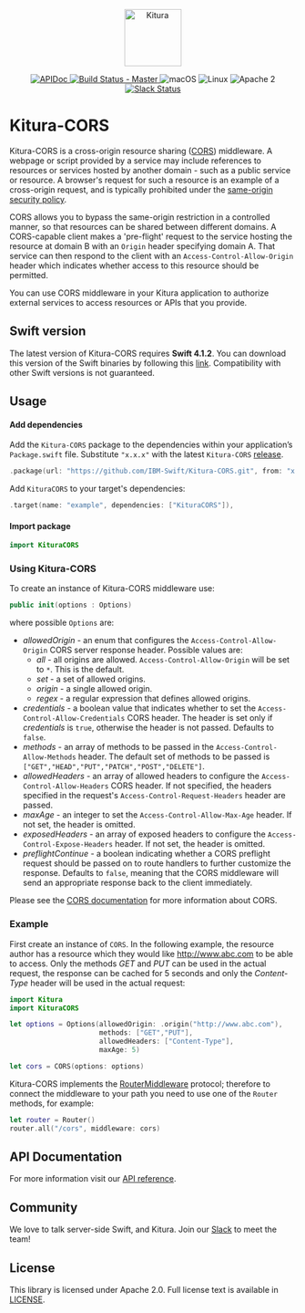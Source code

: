 <p align="center">
    <a href="http://kitura.io/">
        <img src="https://raw.githubusercontent.com/IBM-Swift/Kitura/master/Sources/Kitura/resources/kitura-bird.svg?sanitize=true" height="100" alt="Kitura">
    </a>
</p>


<p align="center">
    <a href="https://ibm-swift.github.io/Kitura-CORS/index.html">
    <img src="https://img.shields.io/badge/apidoc-KituraCORS-1FBCE4.svg?style=flat" alt="APIDoc">
    </a>
    <a href="https://travis-ci.org/IBM-Swift/Kitura-CORS">
    <img src="https://travis-ci.org/IBM-Swift/Kitura-CORS.svg?branch=master" alt="Build Status - Master">
    </a>
    <img src="https://img.shields.io/badge/os-macOS-green.svg?style=flat" alt="macOS">
    <img src="https://img.shields.io/badge/os-linux-green.svg?style=flat" alt="Linux">
    <img src="https://img.shields.io/badge/license-Apache2-blue.svg?style=flat" alt="Apache 2">
    <a href="http://swift-at-ibm-slack.mybluemix.net/">
    <img src="http://swift-at-ibm-slack.mybluemix.net/badge.svg" alt="Slack Status">
    </a>
</p>

# Kitura-CORS
Kitura-CORS is a cross-origin resource sharing ([CORS](https://www.w3.org/TR/cors/)) middleware. A webpage or script provided by a service may include references to resources or services hosted by another domain - such as a public service or resource. A browser's request for such a resource is an example of a cross-origin request, and is typically prohibited under the [same-origin security policy](https://en.wikipedia.org/wiki/Same-origin_policy).

CORS allows you to bypass the same-origin restriction in a controlled manner, so that resources can be shared between different domains.  A CORS-capable client makes a 'pre-flight' request to the service hosting the resource at domain B with an `Origin` header specifying domain A. That service can then respond to the client with an `Access-Control-Allow-Origin` header which indicates whether access to this resource should be permitted.

You can use CORS middleware in your Kitura application to authorize external services to access resources or APIs that you provide.

## Swift version
The latest version of Kitura-CORS requires **Swift 4.1.2**. You can download this version of the Swift binaries by following this [link](https://swift.org/download/). Compatibility with other Swift versions is not guaranteed.

## Usage

#### Add dependencies

Add the `Kitura-CORS` package to the dependencies within your application’s `Package.swift` file. Substitute `"x.x.x"` with the latest `Kitura-CORS` [release](https://github.com/IBM-Swift/Kitura-CORS/releases).

```swift
.package(url: "https://github.com/IBM-Swift/Kitura-CORS.git", from: "x.x.x")
```

Add `KituraCORS` to your target's dependencies:

```swift
.target(name: "example", dependencies: ["KituraCORS"]),
```

#### Import package

```swift
import KituraCORS
```

### Using Kitura-CORS

To create an instance of Kitura-CORS middleware use:

```swift
public init(options : Options)
```
where possible `Options` are:
   - *allowedOrigin* - an enum that configures the `Access-Control-Allow-Origin` CORS server response header. Possible values are:
      - *all* - all origins are allowed. `Access-Control-Allow-Origin` will be set to `*`. This is the default.
      - *set* - a set of allowed origins.
      - *origin* - a single allowed origin.
      - *regex* - a regular expression that defines allowed origins.
   - *credentials* - a boolean value that indicates whether to set the `Access-Control-Allow-Credentials` CORS header. The header is set only if *credentials* is `true`, otherwise the header is not passed. Defaults to `false`.
   - *methods* - an array of methods to be passed in the `Access-Control-Allow-Methods` header. The default set of methods to be passed is `["GET","HEAD","PUT","PATCH","POST","DELETE"]`.
   - *allowedHeaders* - an array of allowed headers to configure the `Access-Control-Allow-Headers` CORS header. If not specified, the headers specified in the request's `Access-Control-Request-Headers` header are passed.
   - *maxAge* - an integer to set the `Access-Control-Allow-Max-Age` header. If not set, the header is omitted.
   - *exposedHeaders* - an array of exposed headers to configure the `Access-Control-Expose-Headers` header. If not set, the header is omitted.
   - *preflightContinue* - a boolean indicating whether a CORS preflight request should be passed on to route handlers to further customize the response. Defaults to `false`, meaning that the CORS middleware will send an appropriate response back to the client immediately.

Please see the [CORS documentation](https://www.w3.org/TR/cors/) for more information about CORS.

### Example

First create an instance of `CORS`. In the following example, the resource author has a resource which they would like http://www.abc.com to be able to access. Only the methods *GET* and *PUT* can be used in the actual request, the response can be cached for 5 seconds and only the *Content-Type* header will be used in the actual request:

```swift
import Kitura
import KituraCORS

let options = Options(allowedOrigin: .origin("http://www.abc.com"),
                      methods: ["GET","PUT"],
                      allowedHeaders: ["Content-Type"],
                      maxAge: 5)

let cors = CORS(options: options)
```

Kitura-CORS implements the [RouterMiddleware](https://ibm-swift.github.io/Kitura/Protocols/RouterMiddleware.html) protocol; therefore to connect the middleware to your path you need to use one of the `Router` methods, for example:

```swift
let router = Router()
router.all("/cors", middleware: cors)
```

## API Documentation
For more information visit our [API reference](https://ibm-swift.github.io/Kitura-CORS/index.html).

## Community

We love to talk server-side Swift, and Kitura. Join our [Slack](http://swift-at-ibm-slack.mybluemix.net/) to meet the team!

## License
This library is licensed under Apache 2.0. Full license text is available in [LICENSE](https://github.com/IBM-Swift/Kitura-CORS/blob/master/LICENSE.txt).
